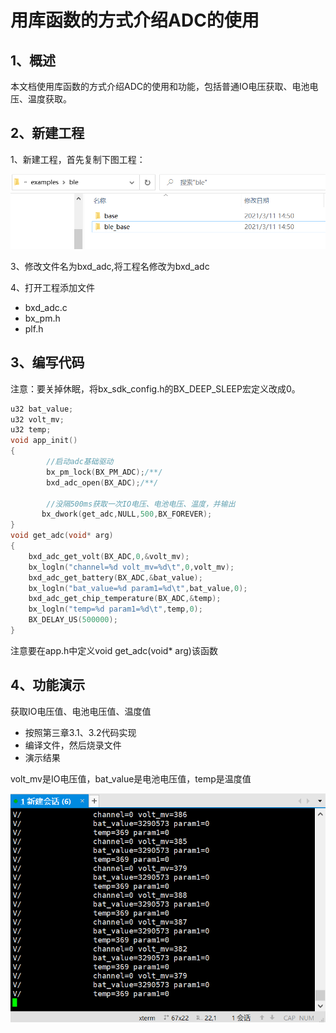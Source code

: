 # 用库函数的方式介绍ADC的使用

## 1、概述

本文档使用库函数的方式介绍ADC的使用和功能，包括普通IO电压获取、电池电压、温度获取。

## 2、新建工程

1、新建工程，首先复制下图工程：

![](image2.png)

3、修改文件名为bxd_adc,将工程名修改为bxd_adc

4、打开工程添加文件

- bxd_adc.c
- bx_pm.h
- plf.h

## 3、编写代码

注意：要关掉休眠，将bx_sdk_config.h的BX_DEEP_SLEEP宏定义改成0。

```c
u32 bat_value;
u32 volt_mv;
u32 temp;
void app_init()
{
    	//启动adc基础驱动
		bx_pm_lock(BX_PM_ADC);/**/
		bxd_adc_open(BX_ADC);/**/
    
    	//没隔500ms获取一次IO电压、电池电压、温度，并输出
       bx_dwork(get_adc,NULL,500,BX_FOREVER);
}
void get_adc(void* arg)
{
    bxd_adc_get_volt(BX_ADC,0,&volt_mv);
    bx_logln("channel=%d volt_mv=%d\t",0,volt_mv);
    bxd_adc_get_battery(BX_ADC,&bat_value);
    bx_logln("bat_value=%d param1=%d\t",bat_value,0);
    bxd_adc_get_chip_temperature(BX_ADC,&temp);
    bx_logln("temp=%d param1=%d\t",temp,0);
    BX_DELAY_US(500000);
}
```

注意要在app.h中定义void get_adc(void* arg)该函数

## 4、功能演示

获取IO电压值、电池电压值、温度值

- 按照第三章3.1、3.2代码实现
- 编译文件，然后烧录文件
- 演示结果

volt_mv是IO电压值，bat_value是电池电压值，temp是温度值

![](image1.png)